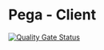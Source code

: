 # Pega - Client

[![Quality Gate Status](https://sonarcloud.io/api/project_badges/measure?project=earelin_pega-client&metric=alert_status)](https://sonarcloud.io/summary/new_code?id=earelin_pega-client)
